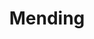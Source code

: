 ---
title: "Mending"
index:
  - mending
permalink: /spells/mending/
tags:
  - Spell
  - Cantrip
  - Transmutation
available_for:
  - Cleric
  - Bard
  - Druid
  - Sorcerer
  - Wizard
level: "Cantrip"
school: "Transmutation"
range: "Touch"
comp:
  - V
  - S
  - M
material: "two lodestones."
cast_time: "1 Minute"
description: |
  This spell repairs a single break or tear in an object you touch, such as a broken key, a torn cloak, or a leaking wineskin. As long as the break or tear is no longer than 1 foot in any dimension, you mend it, leaving no trace of the former damage.

  This spell can physically repair a magic item or construct, but the spell can't restore magic to such an object.
excerpt: "This spell repairs a single break or tear in an object you touch, such as a broken key, a torn cloak, or a leaking wineskin."
source: "Basic Rules"
---